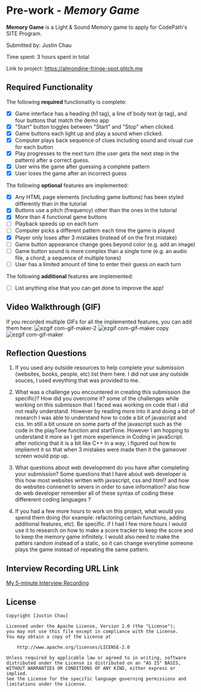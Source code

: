 # Pre-work - *Memory Game*

**Memory Game** is a Light & Sound Memory game to apply for CodePath's SITE Program. 

Submitted by: Justin Chau

Time spent: 3 hours spent in total

Link to project: https://almondine-fringe-spot.glitch.me

## Required Functionality

The following **required** functionality is complete:

* [x] Game interface has a heading (h1 tag), a line of body text (p tag), and four buttons that match the demo app
* [x] "Start" button toggles between "Start" and "Stop" when clicked. 
* [x] Game buttons each light up and play a sound when clicked. 
* [x] Computer plays back sequence of clues including sound and visual cue for each button
* [x] Play progresses to the next turn (the user gets the next step in the pattern) after a correct guess. 
* [x] User wins the game after guessing a complete pattern
* [x] User loses the game after an incorrect guess

The following **optional** features are implemented:

* [x] Any HTML page elements (including game buttons) has been styled differently than in the tutorial
* [x] Buttons use a pitch (frequency) other than the ones in the tutorial
* [x] More than 4 functional game buttons
* [ ] Playback speeds up on each turn
* [ ] Computer picks a different pattern each time the game is played
* [x] Player only loses after 3 mistakes (instead of on the first mistake)
* [ ] Game button appearance change goes beyond color (e.g. add an image)
* [ ] Game button sound is more complex than a single tone (e.g. an audio file, a chord, a sequence of multiple tones)
* [ ] User has a limited amount of time to enter their guess on each turn

The following **additional** features are implemented:

- [ ] List anything else that you can get done to improve the app!

## Video Walkthrough (GIF)

If you recorded multiple GIFs for all the implemented features, you can add them here:
![ezgif com-gif-maker-2](https://user-images.githubusercontent.com/86847268/158717787-971dcbd6-8ab3-4236-a253-35f065dedb53.gif)
![ezgif com-gif-maker copy](https://user-images.githubusercontent.com/86847268/158717792-e2ef581d-9789-4ff8-8eba-f390b32685a3.gif)
![ezgif com-gif-maker](https://user-images.githubusercontent.com/86847268/158717799-aef55490-d742-45a4-af14-09751727a1a5.gif)


## Reflection Questions
1. If you used any outside resources to help complete your submission (websites, books, people, etc) list them here. 
I did not use any outside souces, I used eveything that was provided to me. 

2. What was a challenge you encountered in creating this submission (be specific)? How did you overcome it? 
some of the challenges while working on this submisson that I faced was working on code that i did not really understand. However by reading more into it and doing a bit of research I was able to understand how to code a bit of javascript and css. Im still a bit unsure on some parts of the javascript such as the code in the playTone function and startTone. However I am hopping to understand it more as I get more experience in Coding in javaScript. after noticing that it is a bit like C++ in a way, i figured out how to impliemnt it so that when 3 mistakes were made then it the gameover screen would pop up. 

3. What questions about web development do you have after completing your submission? 
Some questions that I have about web developer is this how most websites written with javascript, css and html? and how do websites connenet to severs in order to save information? also how do web developer remember all of these syntax of coding these differerent coding languages ? 

4. If you had a few more hours to work on this project, what would you spend them doing (for example: refactoring certain functions, adding additional features, etc). Be specific. 
if I had I few more hours I would use it to research on how to make a score tracker to keep the score and to keep the memory game infinitely. I would also need to make the patters random instead of a static, so it can change everytime someone plays the game instead of repeating the same pattern. 




## Interview Recording URL Link

[My 5-minute Interview Recording](https://jjay-cuny.zoom.us/rec/share/mKoanMg_7nEVLbCoLhLsGGZdHcdAisacWSKQql4ouj72NTOb61Xo7fg4xbZ0zRP2.buLIlDg44Lzn4eUZ?startTime=1647399136000)


## License

    Copyright [Justin Chau]

    Licensed under the Apache License, Version 2.0 (the "License");
    you may not use this file except in compliance with the License.
    You may obtain a copy of the License at

        http://www.apache.org/licenses/LICENSE-2.0

    Unless required by applicable law or agreed to in writing, software
    distributed under the License is distributed on an "AS IS" BASIS,
    WITHOUT WARRANTIES OR CONDITIONS OF ANY KIND, either express or implied.
    See the License for the specific language governing permissions and
    limitations under the License.
